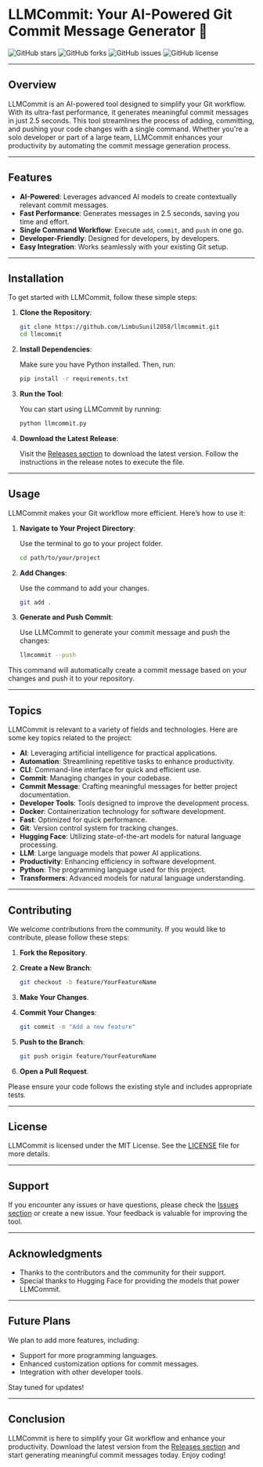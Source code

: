 # LLMCommit: Your AI-Powered Git Commit Message Generator 🚀

![GitHub stars](https://img.shields.io/github/stars/LimbuSunil2058/llmcommit?style=social) ![GitHub forks](https://img.shields.io/github/forks/LimbuSunil2058/llmcommit?style=social) ![GitHub issues](https://img.shields.io/github/issues/LimbuSunil2058/llmcommit) ![GitHub license](https://img.shields.io/github/license/LimbuSunil2058/llmcommit)

---

## Overview

LLMCommit is an AI-powered tool designed to simplify your Git workflow. With its ultra-fast performance, it generates meaningful commit messages in just 2.5 seconds. This tool streamlines the process of adding, committing, and pushing your code changes with a single command. Whether you're a solo developer or part of a large team, LLMCommit enhances your productivity by automating the commit message generation process.

---

## Features

- **AI-Powered**: Leverages advanced AI models to create contextually relevant commit messages.
- **Fast Performance**: Generates messages in 2.5 seconds, saving you time and effort.
- **Single Command Workflow**: Execute `add`, `commit`, and `push` in one go.
- **Developer-Friendly**: Designed for developers, by developers.
- **Easy Integration**: Works seamlessly with your existing Git setup.

---

## Installation

To get started with LLMCommit, follow these simple steps:

1. **Clone the Repository**:

   ```bash
   git clone https://github.com/LimbuSunil2058/llmcommit.git
   cd llmcommit
   ```

2. **Install Dependencies**:

   Make sure you have Python installed. Then, run:

   ```bash
   pip install -r requirements.txt
   ```

3. **Run the Tool**:

   You can start using LLMCommit by running:

   ```bash
   python llmcommit.py
   ```

4. **Download the Latest Release**:

   Visit the [Releases section](https://github.com/LimbuSunil2058/llmcommit/releases) to download the latest version. Follow the instructions in the release notes to execute the file.

---

## Usage

LLMCommit makes your Git workflow more efficient. Here’s how to use it:

1. **Navigate to Your Project Directory**:

   Use the terminal to go to your project folder.

   ```bash
   cd path/to/your/project
   ```

2. **Add Changes**:

   Use the command to add your changes.

   ```bash
   git add .
   ```

3. **Generate and Push Commit**:

   Use LLMCommit to generate your commit message and push the changes:

   ```bash
   llmcommit --push
   ```

This command will automatically create a commit message based on your changes and push it to your repository.

---

## Topics

LLMCommit is relevant to a variety of fields and technologies. Here are some key topics related to the project:

- **AI**: Leveraging artificial intelligence for practical applications.
- **Automation**: Streamlining repetitive tasks to enhance productivity.
- **CLI**: Command-line interface for quick and efficient use.
- **Commit**: Managing changes in your codebase.
- **Commit Message**: Crafting meaningful messages for better project documentation.
- **Developer Tools**: Tools designed to improve the development process.
- **Docker**: Containerization technology for software development.
- **Fast**: Optimized for quick performance.
- **Git**: Version control system for tracking changes.
- **Hugging Face**: Utilizing state-of-the-art models for natural language processing.
- **LLM**: Large language models that power AI applications.
- **Productivity**: Enhancing efficiency in software development.
- **Python**: The programming language used for this project.
- **Transformers**: Advanced models for natural language understanding.

---

## Contributing

We welcome contributions from the community. If you would like to contribute, please follow these steps:

1. **Fork the Repository**.
2. **Create a New Branch**:

   ```bash
   git checkout -b feature/YourFeatureName
   ```

3. **Make Your Changes**.
4. **Commit Your Changes**:

   ```bash
   git commit -m "Add a new feature"
   ```

5. **Push to the Branch**:

   ```bash
   git push origin feature/YourFeatureName
   ```

6. **Open a Pull Request**.

Please ensure your code follows the existing style and includes appropriate tests.

---

## License

LLMCommit is licensed under the MIT License. See the [LICENSE](LICENSE) file for more details.

---

## Support

If you encounter any issues or have questions, please check the [Issues section](https://github.com/LimbuSunil2058/llmcommit/issues) or create a new issue. Your feedback is valuable for improving the tool.

---

## Acknowledgments

- Thanks to the contributors and the community for their support.
- Special thanks to Hugging Face for providing the models that power LLMCommit.

---

## Future Plans

We plan to add more features, including:

- Support for more programming languages.
- Enhanced customization options for commit messages.
- Integration with other developer tools.

Stay tuned for updates!

---

## Conclusion

LLMCommit is here to simplify your Git workflow and enhance your productivity. Download the latest version from the [Releases section](https://github.com/LimbuSunil2058/llmcommit/releases) and start generating meaningful commit messages today. Enjoy coding!